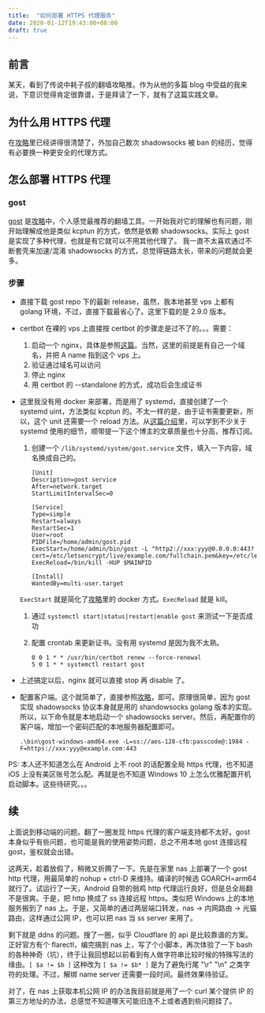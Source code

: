 ```yaml
---
title:  "如何部署 HTTPS 代理服务"
date: 2020-01-12T19:43:00+08:00
draft: true
---
```


## 前言

某天，看到了传说中耗子叔的翻墙攻略推。作为从他的多篇 blog 中受益的我来说，下意识觉得肯定很靠谱，于是拜读了一下，就有了这篇实践文章。

## 为什么用 HTTPS 代理

在[攻略](https://haoel.github.io/)里已经讲得很清楚了，外加自己数次 shadowsocks 被 ban 的经历，觉得有必要换一种更安全的代理方式。

## 怎么部署 HTTPS 代理

### gost

[gost](https://github.com/ginuerzh/gost) 是[攻略](https://haoel.github.io/)中，个人感觉最推荐的翻墙工具。一开始我对它的理解也有问题，刚开始理解成他是类似 kcptun 的方式，依然是依赖 shadowsocks。实际上 gost 是实现了多种代理，也就是有它就可以不用其他代理了。
我一直不太喜欢通过不断套壳来加速/混淆 shadowsocks 的方式，总觉得链路太长，带来的问题就会更多。

### 步骤

* 直接下载 gost repo 下的最新 release，虽然，我本地甚至 vps 上都有 golang 环境，不过，直接下载最省心了。这里下载的是 2.9.0 版本。
* certbot 在裸的 vps 上直接按 certbot 的步骤走是过不了的。。。需要：
    1. 启动一个 nginx，具体是参照[这篇](https://www.digitalocean.com/community/tutorials/how-to-install-nginx-on-debian-9)。当然，这里的前提是有自己一个域名，并把 A name 指到这个 vps 上。
    1. 验证通过域名可以访问
    1. 停止 nginx
    1. 用 certbot 的 --standalone 的方式，成功后会生成证书
* 这里我没有用 docker 来部署，而是用了 systemd，直接创建了一个 systemd uint，方法类似 kcptun 的。不太一样的是，由于证书需要更新，所以，这个 unit 还需要一个 reload 方法。从[这篇介绍](http://www.ruanyifeng.com/blog/2016/03/systemd-tutorial-commands.html)里，可以学到不少关于 systemd 使用的细节，顺带提一下这个博主的文章质量也十分高，推荐订阅。
    1. 创建一个 `/lib/systemd/system/gost.service` 文件，填入一下内容，域名换成自己的。

        ```text
        [Unit]
        Description=gost service
        After=network.target
        StartLimitIntervalSec=0

        [Service]
        Type=simple
        Restart=always
        RestartSec=1
        User=root
        PIDFile=/home/admin/gost.pid
        ExecStart=/home/admin/bin/gost -L "http2://xxx:yyy@0.0.0.0:443?cert=/etc/letsencrypt/live/example.com/fullchain.pem&key=/etc/letsencrypt/live/example.com/privkey.pem&probe_resist=code:404"
        ExecReload=/bin/kill -HUP $MAINPID

        [Install]
        WantedBy=multi-user.target
        ```

    `ExecStart` 就是简化了[攻略](https://haoel.github.io/)里的 docker 方式。`ExecReload` 就是 kill。
    1. 通过 `systemctl start|status|restart|enable gost` 来测试一下是否成功
    1. 配置 crontab 来更新证书。没有用 systemd 是因为我不太熟。

        ```text
        0 0 1 * * /usr/bin/certbot renew --force-renewal
        5 0 1 * * systemctl restart gost
        ```

* 上述搞定以后，nginx 就可以直接 stop 再 disable 了。

* 配置客户端。这个就简单了，直接参照[攻略](https://haoel.github.io/)，即可。原理很简单，因为 gost 实现 shadowsocks 协议本身就是用的 shandowsocks golang 版本的实现。所以，以下命令就是本地启动一个 shadowsocks server。然后，再配置你的客户端，增加一个密码匹配的本地服务器配置即可。

    ```text
    .\bin\gost-windows-amd64.exe -L=ss://aes-128-cfb:passcode@:1984 -F=https://xxx:yyy@example.com:443
    ```

PS: 本人还不知道怎么在 Android 上不 root 的话配置全局 https 代理，也不知道 iOS 上没有美区账号怎么配。再就是也不知道 Windows 10 上怎么优雅配置开机启动脚本。这些待研究。。。

## 续

上面说到移动端的问题。翻了一圈发现 https 代理的客户端支持都不太好。gost 本身似乎有些问题，也可能是我的使用姿势问题，总之不用本地 gost 连接远程 gost，鉴权就会出错。

这两天，趁着放假了，稍微又折腾了一下。先是在家里 nas 上部署了一个 gost http 代理，用最简单的 nohup + ctrl-D 来维持。编译的时候选 GOARCH=arm64 就行了。试运行了一天，Android 自带的弱鸡 http 代理运行良好，但是总全局翻不是很爽。于是，把 http 换成了 ss 连接远程 https。类似把 Windows 上的本地服务搬到了 nas 上。于是，又简单的通过两层端口转发，nas -> 内网路由 -> 光猫路由，这样通过公网 IP，也可以把 nas 当 ss server 来用了。

剩下就是 ddns 的问题。搜了一圈，似乎 Cloudflare 的 api 是比较靠谱的方案。正好官方有个 flarectl，编完搞到 nas 上，写了个小脚本，再次体验了一下 bash 的各种神奇（坑），终于让我回想起以前看到有人做字符串比较时候的特殊写法的缘由。`[ $a != $b ]` 这种改为 `[ $a != $b* ]` 是为了避免行尾 "\r" "\n" 之类字符的处理。不过，解绑 name server 还需要一段时间。最终效果待验证。

对了，在 nas 上获取本机公网 IP 的办法我目前就是用了一个 curl 某个提供 IP 的第三方地址的办法，总感觉不知道哪天可能旧连不上或者遇到些问题挂了。
